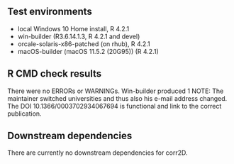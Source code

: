 ## Test environments
* local Windows 10 Home install, R 4.2.1
* win-builder (R3.6.14.1.3, R 4.2.1 and devel)
* orcale-solaris-x86-patched (on rhub), R 4.2.1
* macOS-builder (macOS 11.5.2 (20G95)) (R 4.2.1)

## R CMD check results
There were no ERRORs or WARNINGs.
Win-builder produced 1 NOTE:
The maintainer switched universities and thus also his e-mail address changed.
The DOI 10.1366/0003702934067694 is functional and link to the correct publication.

## Downstream dependencies
There are currently no downstream dependencies for corr2D.